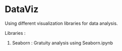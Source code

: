 # DataViz
Using different visualization libraries for data analysis. 

Libraries :
1. Seaborn :  Gratuity analysis using Seaborn.ipynb
